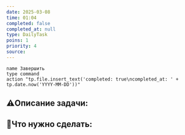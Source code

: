 ```yaml
---
date: 2025-03-08
time: 01:04
completed: false
completed_at: null 
type: DailyTask
poins: 1
priority: 4
source: 
---
```

```button
name Завершить 
type command 
action "tp.file.insert_text('completed: true\ncompleted_at: ' + tp.date.now('YYYY-MM-DD'))"
```

## ⚠️Описание задачи:



## 📝Что нужно сделать:

